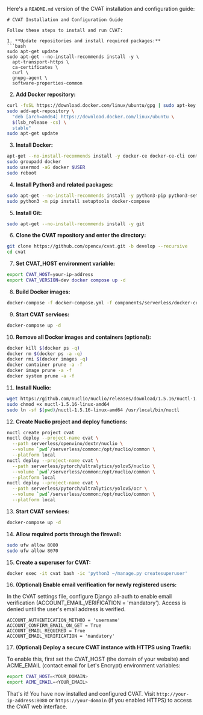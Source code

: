 Here's a `README.md` version of the CVAT installation and configuration guide:

```
# CVAT Installation and Configuration Guide

Follow these steps to install and run CVAT:

1. **Update repositories and install required packages:**
```bash
sudo apt-get update
sudo apt-get --no-install-recommends install -y \
  apt-transport-https \
  ca-certificates \
  curl \
  gnupg-agent \
  software-properties-common
```

2. **Add Docker repository:**
```bash
curl -fsSL https://download.docker.com/linux/ubuntu/gpg | sudo apt-key add -
sudo add-apt-repository \
  "deb [arch=amd64] https://download.docker.com/linux/ubuntu \
  $(lsb_release -cs) \
  stable"
sudo apt-get update
```

3. **Install Docker:**
```bash
apt-get --no-install-recommends install -y docker-ce docker-ce-cli containerd.io
sudo groupadd docker
sudo usermod -aG docker $USER
sudo reboot
```

4. **Install Python3 and related packages:**
```bash
sudo apt-get --no-install-recommends install -y python3-pip python3-setuptools
sudo python3 -m pip install setuptools docker-compose
```

5. **Install Git:**
```bash
sudo apt-get --no-install-recommends install -y git
```

6. **Clone the CVAT repository and enter the directory:**
```bash
git clone https://github.com/opencv/cvat.git -b develop --recursive
cd cvat
```

7. **Set CVAT_HOST environment variable:**
```bash
export CVAT_HOST=your-ip-address
export CVAT_VERSION=dev docker compose up -d
```

8. **Build Docker images:**
```bash
docker-compose -f docker-compose.yml -f components/serverless/docker-compose.serverless.yml -f docker-compose.override.yml build
```

9. **Start CVAT services:**
```bash
docker-compose up -d
```

10. **Remove all Docker images and containers (optional):**
```bash
docker kill $(docker ps -q)
docker rm $(docker ps -a -q)
docker rmi $(docker images -q)
docker container prune -a -f
docker image prune -a -f
docker system prune -a -f
```

11. **Install Nuclio:**
```bash
wget https://github.com/nuclio/nuclio/releases/download/1.5.16/nuctl-1.5.16-linux-amd64
sudo chmod +x nuctl-1.5.16-linux-amd64
sudo ln -sf $(pwd)/nuctl-1.5.16-linux-amd64 /usr/local/bin/nuctl
```

12. **Create Nuclio project and deploy functions:**
```bash
nuctl create project cvat
nuctl deploy --project-name cvat \
  --path serverless/openvino/dextr/nuclio \
  --volume `pwd`/serverless/common:/opt/nuclio/common \
  --platform local
nuctl deploy --project-name cvat \
  --path serverless/pytorch/ultralytics/yolov5/nuclio \
  --volume `pwd`/serverless/common:/opt/nuclio/common \
  --platform local
nuctl deploy --project-name cvat \
  --path serverless/pytorch/ultralytics/yolov5/ocr \
  --volume `pwd`/serverless/common:/opt/nuclio/common \
  --platform local
```
13. **Start CVAT services:**
```bash
docker-compose up -d
```

14. **Allow required ports through the firewall:**
```bash
sudo ufw allow 8080
sudo ufw allow 8070
```

15. **Create a superuser for CVAT:**
```bash
docker exec -it cvat bash -ic 'python3 ~/manage.py createsuperuser'
```

16. **(Optional) Enable email verification for newly registered users:**

In the CVAT settings file, configure Django all-auth to enable email verification (ACCOUNT_EMAIL_VERIFICATION = 'mandatory'). Access is denied until the user's email address is verified.
```
ACCOUNT_AUTHENTICATION_METHOD = 'username'
ACCOUNT_CONFIRM_EMAIL_ON_GET = True
ACCOUNT_EMAIL_REQUIRED = True
ACCOUNT_EMAIL_VERIFICATION = 'mandatory'
```

17. **(Optional) Deploy a secure CVAT instance with HTTPS using Traefik:**

To enable this, first set the CVAT_HOST (the domain of your website) and ACME_EMAIL (contact email for Let's Encrypt) environment variables:
```bash
export CVAT_HOST=<YOUR_DOMAIN>
export ACME_EMAIL=<YOUR_EMAIL>
```

That's it! You have now installed and configured CVAT. Visit `http://your-ip-address:8080` or `https://your-domain` (if you enabled HTTPS) to access the CVAT web interface.
```
